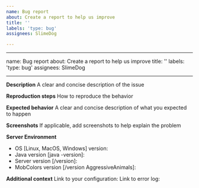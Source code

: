 ```yaml
---
name: Bug report
about: Create a report to help us improve
title: ''
labels: 'type: bug'
assignees: SlimeDog

---
```


---
name: Bug report
about: Create a report to help us improve
title: ''
labels: 'type: bug'
assignees: SlimeDog

---

**Description**
A clear and concise description of the issue

**Reproduction steps**
How to reproduce the behavior

**Expected behavior**
A clear and concise description of what you expected to happen

**Screenshots**
If applicable, add screenshots to help explain the problem

**Server Environment**
 - OS [Linux, MacOS, Windows] version: 
- Java version [java -version]:
 - Server version [/version]: 
 - MobColors version [/version AggressiveAnimals]: 

**Additional context**
 Link to your configuration:
 Link to error log:

